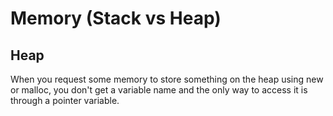# Memory (Stack vs Heap)

## Heap

When you request some memory to store something on the heap using new or malloc,
you don't get a variable name and the only way to access it is through a pointer
variable.
